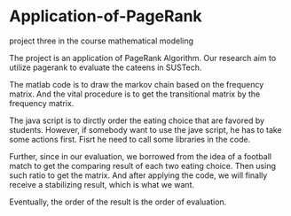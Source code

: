 # Application-of-PageRank
project three in the course mathematical modeling

The project is an application of PageRank Algorithm. Our research aim to utilize pagerank to evaluate the cateens in SUSTech. 

The matlab code is to draw the markov chain based on the frequency matrix. And the vital procedure is to get the transitional matrix by the frequency matrix.

The java script is to dirctly order the eating choice that are favored by students. However, if somebody want to use the jave script, he has to take some actions first. Fisrt he need to call some libraries in the code. 

Further, since in our evaluation, we borrowed from the idea of a football match to get the comparing result of each two eating choice. Then using such ratio to get the matrix. And after applying the code, we will finally receive a stabilizing result, which is what we want. 

Eventually, the order of the result is the order of evaluation.
